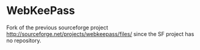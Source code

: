 WebKeePass
==========

Fork of the previous sourceforge project http://sourceforge.net/projects/webkeepass/files/ since the SF project has no repository.
